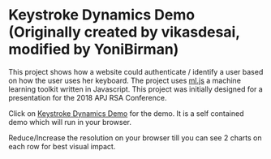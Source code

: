 # Keystroke Dynamics Demo (Originally created by vikasdesai, modified by YoniBirman)

This project shows how a website could authenticate / identify a user based on how the user uses her keyboard. The project uses [ml.js](https://github.com/mljs) a machine learning toolkit written in Javascript. This project was initially designed for a presentation for the 2018 APJ RSA Conference.

Click on [Keystroke Dynamics Demo](https://vikasdesai.github.io/keystroke-dynamics/keystroke.html) for the demo. It is a self contained demo which will run in your browser.

Reduce/Increase the resolution on your browser till you can see 2 charts on each row for best visual impact.
